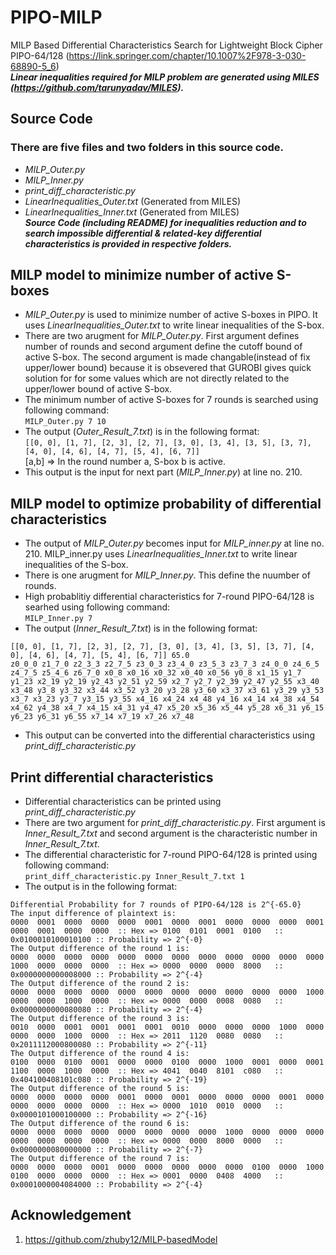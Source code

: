 # PIPO-MILP
MILP Based Differential Characteristics Search for Lightweight Block Cipher PIPO-64/128 (https://link.springer.com/chapter/10.1007%2F978-3-030-68890-5_6) \
**_Linear inequalities required for MILP problem are generated using MILES (https://github.com/tarunyadav/MILES)._**
## Source Code 
### There are five files and two folders in this source code.
* _MILP_Outer.py_
* _MILP_Inner.py_
* _print_diff_characteristic.py_
* _LinearInequalities_Outer.txt_ (Generated from MILES)
* _LinearInequalities_Inner.txt_ (Generated from MILES)\
**_Source Code (including README) for inequalities reduction and to search impossible differential & related-key differential characteristics is provided in respective folders._** 
## MILP model to minimize number of active S-boxes
* _MILP_Outer.py_ is used to minimize number of active S-boxes in PIPO. It uses _LinearInequalities_Outer.txt_ to write linear inequalities of the S-box.
* There are two arugment for _MILP_Outer.py_. First argument defines number of rounds and second argument define the cutoff bound of active S-box. The second argument is made changable(instead of fix upper/lower bound) because it is obsevered that GUROBI gives quick solution for for some values which are not directly related to the upper/lower bound of active S-box. 
* The minimum number of active S-boxes for 7 rounds is searched using following command:\
```MILP_Outer.py 7 10```
* The output (_Outer_Result_7.txt_) is in the following format:\
```[[0, 0], [1, 7], [2, 3], [2, 7], [3, 0], [3, 4], [3, 5], [3, 7], [4, 0], [4, 6], [4, 7], [5, 4], [6, 7]]```\
[a,b] => In the round number a, S-box b is active.
* This output is the input for next part (_MILP_Inner.py_) at line no. 210.

## MILP model to optimize probability of differential characteristics
* The output of _MILP_Outer.py_ becomes input for _MILP_inner.py_ at line no. 210. MILP_inner.py uses _LinearInequalities_Inner.txt_ to write linear inequalities of the S-box.
* There is one arugment for _MILP_Inner.py_. This define the nuumber of rounds.
* High probablitiy differential characteristics for 7-round PIPO-64/128  is searhed using following command:\
```MILP_Inner.py 7```
* The output (_Inner_Result_7.txt_) is in the following format:
```
[[0, 0], [1, 7], [2, 3], [2, 7], [3, 0], [3, 4], [3, 5], [3, 7], [4, 0], [4, 6], [4, 7], [5, 4], [6, 7]] 65.0
z0_0_0 z1_7_0 z2_3_3 z2_7_5 z3_0_3 z3_4_0 z3_5_3 z3_7_3 z4_0_0 z4_6_5 z4_7_5 z5_4_6 z6_7_0 x0_8 x0_16 x0_32 x0_40 x0_56 y0_8 x1_15 y1_7 y1_23 x2_19 y2_19 y2_43 y2_51 y2_59 x2_7 y2_7 y2_39 y2_47 y2_55 x3_40 x3_48 y3_8 y3_32 x3_44 x3_52 y3_20 y3_28 y3_60 x3_37 x3_61 y3_29 y3_53 x3_7 x3_23 y3_7 y3_15 y3_55 x4_16 x4_24 x4_48 y4_16 x4_14 x4_38 x4_54 x4_62 y4_38 x4_7 x4_15 x4_31 y4_47 x5_20 x5_36 x5_44 y5_28 x6_31 y6_15 y6_23 y6_31 y6_55 x7_14 x7_19 x7_26 x7_48
```

* This output can be converted into the differential characteristics using _print_diff_characteristic.py_

## Print differential characteristics

* Differential characteristics can be printed using _print_diff_characteristic.py_
* There are two argument for _print_diff_characteristic.py_. First argument is _Inner_Result_7.txt_ and second argument is the characteristic number in _Inner_Result_7.txt_.
* The differential characteristic for 7-round PIPO-64/128 is printed using following command:\
```print_diff_characteristic.py Inner_Result_7.txt 1```
* The output is in the following format:
```
Differential Probability for 7 rounds of PIPO-64/128 is 2^{-65.0}
The input difference of plaintext is: 
0000  0001  0000  0000  0000  0001  0000  0001  0000  0000  0000  0001  0000  0001  0000  0000  :: Hex => 0100  0101  0001  0100   :: 0x0100010100010100 :: Probability => 2^{-0}
The Output difference of the round 1 is: 
0000  0000  0000  0000  0000  0000  0000  0000  0000  0000  0000  0000  1000  0000  0000  0000  :: Hex => 0000  0000  0000  8000   :: 0x0000000000008000 :: Probability => 2^{-4}
The Output difference of the round 2 is: 
0000  0000  0000  0000  0000  0000  0000  0000  0000  0000  0000  1000  0000  0000  1000  0000  :: Hex => 0000  0000  0008  0080   :: 0x0000000000080080 :: Probability => 2^{-4}
The Output difference of the round 3 is: 
0010  0000  0001  0001  0001  0001  0010  0000  0000  0000  1000  0000  0000  0000  1000  0000  :: Hex => 2011  1120  0080  0080   :: 0x2011112000800080 :: Probability => 2^{-11}
The Output difference of the round 4 is: 
0100  0000  0100  0001  0000  0000  0100  0000  1000  0001  0000  0001  1100  0000  1000  0000  :: Hex => 4041  0040  8101  c080   :: 0x404100408101c080 :: Probability => 2^{-19}
The Output difference of the round 5 is: 
0000  0000  0000  0000  0001  0000  0001  0000  0000  0000  0001  0000  0000  0000  0000  0000  :: Hex => 0000  1010  0010  0000   :: 0x0000101000100000 :: Probability => 2^{-16}
The Output difference of the round 6 is: 
0000  0000  0000  0000  0000  0000  0000  0000  1000  0000  0000  0000  0000  0000  0000  0000  :: Hex => 0000  0000  8000  0000   :: 0x0000000080000000 :: Probability => 2^{-7}
The Output difference of the round 7 is: 
0000  0000  0000  0001  0000  0000  0000  0000  0000  0100  0000  1000  0100  0000  0000  0000  :: Hex => 0001  0000  0408  4000   :: 0x0001000004084000 :: Probability => 2^{-4}
```
## Acknowledgement 
1. https://github.com/zhuby12/MILP-basedModel
